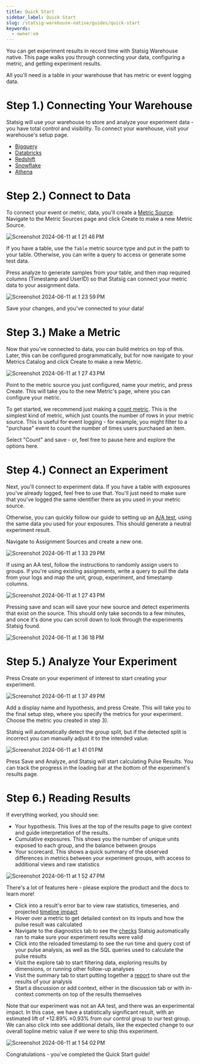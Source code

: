 ```yaml
---
title: Quick Start
sidebar_label: Quick Start
slug: /statsig-warehouse-native/guides/quick-start
keywords:
  - owner:vm
---
```


You can get experiment results in record time with Statsig Warehouse native. This page walks you through connecting your data, configuring a metric, and getting experiment results.

All you'll need is a table in your warehouse that has metric or event logging data.

# Step 1.) Connecting Your Warehouse

Statsig will use your warehouse to store and analyze your experiment data - you have total control and visibility. To connect your warehouse, visit your warehouse's setup page.

- [Bigquery](../connecting-your-warehouse/bigquery.md)
- [Databricks](../connecting-your-warehouse/databricks.md)
- [Redshift](../connecting-your-warehouse/redshift.md)
- [Snowflake](../connecting-your-warehouse/snowflake.md)
- [Athena](../connecting-your-warehouse/athena.md)

# Step 2.) Connect to Data

To connect your event or metric, data, you'll create a [Metric Source](/statsig-warehouse-native/configuration/metric-sources.md). Navigate to the Metric Sources page and click Create to make a new Metric Source.

![Screenshot 2024-06-11 at 1 21 46 PM](https://github.com/statsig-io/docs/assets/102695539/66229d92-99a8-45c6-9a1c-7f8585465338)

If you have a table, use the `Table` metric source type and put in the path to your table. Otherwise, you can write a query to access or generate some test data.

Press analyze to generate samples from your table, and then map required columns (Timestamp and UserID) so that Statsig can connect your metric data to your assignment data.

![Screenshot 2024-06-11 at 1 23 59 PM](https://github.com/statsig-io/docs/assets/102695539/c0982d71-71c5-4899-bed9-a72c7db59515)

Save your changes, and you've connected to your data!

# Step 3.) Make a Metric

Now that you've connected to data, you can build metrics on top of this. Later, this can be configured programmatically, but for now navigate to your Metrics Catalog and click Create to make a new Metric.

![Screenshot 2024-06-11 at 1 27 43 PM](https://github.com/statsig-io/docs/assets/102695539/8b997a0c-22e9-409d-8918-d21a95af1367)

Point to the metric source you just configured, name your metric, and press Create. This will take you to the new Metric's page, where you can configure your metric.

To get started, we recommend just making a [count metric](/statsig-warehouse-native/metrics/count). This is the simplest kind of metric, which just counts the number of rows in your metric source. This is useful for event logging - for example, you might filter to a "purchase" event to count the number of times users purchased an item.

Select "Count" and save - or, feel free to pause here and explore the options here.

# Step 4.) Connect an Experiment

Next, you'll connect to experiment data. If you have a table with exposures you've already logged, feel free to use that. You'll just need to make sure that you've logged the same identifier there as you used in your metric source.

Otherwise, you can quickly follow our guide to setting up an [A/A test](/guides/aa-test), using the same data you used for your exposures. This should generate a neutral experiment result.

Navigate to Assignment Sources and create a new one.

![Screenshot 2024-06-11 at 1 33 29 PM](https://github.com/statsig-io/docs/assets/102695539/fe0e4c5d-e2a6-4943-9b09-cb81dbadee9e)

If using an AA test, follow the instructions to randomly assign users to groups. If you're using existing assignments, write a query to pull the data from your logs and map the unit, group, experiment, and timestamp columns.

![Screenshot 2024-06-11 at 1 27 43 PM](https://github.com/statsig-io/docs/assets/102695539/08e3f20c-1590-4b08-ad60-fa96ecbf15cb)

Pressing save and scan will save your new source and detect experiments that exist on the source. This should only take seconds to a few minutes, and once it's done you can scroll down to look through the experiments Statsig found.

![Screenshot 2024-06-11 at 1 36 18 PM](https://github.com/statsig-io/docs/assets/102695539/8be2f079-4440-4742-9727-08e25b65c84b)

# Step 5.) Analyze Your Experiment

Press Create on your experiment of interest to start creating your experiment.

![Screenshot 2024-06-11 at 1 37 49 PM](https://github.com/statsig-io/docs/assets/102695539/fc6e7092-b621-494a-bedb-8cd03a64d510)

Add a display name and hypothesis, and press Create. This will take you to the final setup step, where you specify the metrics for your experiment. Choose the metric you created in step 3).

Statsig will automatically detect the group split, but if the detected split is incorrect you can manually adjust it to the intended value.

![Screenshot 2024-06-11 at 1 41 01 PM](https://github.com/statsig-io/docs/assets/102695539/287bc60b-23a6-4681-ac26-282ce8b88c13)

Press Save and Analyze, and Statsig will start calculating Pulse Results. You can track the progress in the loading bar at the bottom of the experiment's results page.

# Step 6.) Reading Results

If everything worked, you should see:

- Your hypothesis. This lives at the top of the results page to give context and guide interpretation of the results.
- Cumulative exposures. This shows you the number of unique units exposed to each group, and the balance between groups
- Your scorecard. This shows a quick summary of the observed differences in metrics between your experiment groups, with access to additional views and raw statistics

![Screenshot 2024-06-11 at 1 52 47 PM](https://github.com/statsig-io/docs/assets/102695539/38f4f438-2592-44cb-9063-d3bc97da404b)

There's a lot of features here - please explore the product and the docs to learn more!

- Click into a result's error bar to view raw statistics, timeseries, and projected [timeline impact](/stats-engine/topline-impact)
- Hover over a metric to get detailed context on its inputs and how the pulse result was calculated
- Navigate to the diagnostics tab to see the [checks](/statsig-warehouse-native/features/monitor-an-experiment) Statsig automatically ran to make sure your experiment results were valid
- Click into the reloaded timestamp to see the run time and query cost of your pulse analysis, as well as the SQL queries used to calculate the pulse results
- Visit the explore tab to start filtering data, exploring results by dimensions, or running other follow-up analyses
- Visit the summary tab to start putting together a [report](/statsig-warehouse-native/features/reports) to share out the results of your analysis
- Start a discussion or add context, either in the discussion tab or with in-context comments on top of the results themselves

Note that our experiment was not an AA test, and there was an experimental impact. In this case, we have a statistically significant result, with an estimated lift of +12.89% ±0.93% from our control group to our test group. We can also click into see additional details, like the expected change to our overall topline metric value if we were to ship this experiment.

![Screenshot 2024-06-11 at 1 54 02 PM](https://github.com/statsig-io/docs/assets/102695539/33e5fc2a-9b36-43f9-a6c2-2936867a7980)

Congratulations - you've completed the Quick Start guide!
